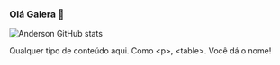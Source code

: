 ### Olá Galera 👋
![Anderson GitHub stats](https://github-readme-stats.vercel.app/api?username=anderasd100&theme=blue-green)

<div>
  <p>Qualquer tipo de conteúdo aqui. Como &lt;p&gt;, &lt;table&gt;. Você dá o nome!</p>
</div>

